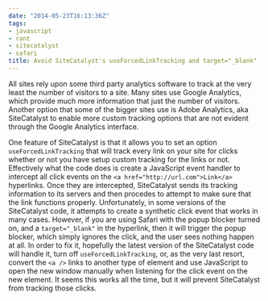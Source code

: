 ```yaml
---
date: "2014-05-23T16:13:36Z"
tags:
- javascript
- rant
- sitecatalyst
- safari
title: Avoid SiteCatalyst's useForcedLinkTracking and target="_blank"
---
```


All sites rely upon some third party analytics software to track at the very least the number of visitors to a site. Many sites use Google Analytics, which provide much more information that just the number of visitors. Another option that some of the bigger sites use is Adobe Analytics, aka SiteCatalyst to enable more custom tracking options that are not evident through the Google Analytics interface.

One feature of SiteCatalyst is that it allows you to set an option `useForcedLinkTracking` that will track every link on your site for clicks whether or not you have setup custom tracking for the links or not. Effectively what the code does is create a JavaScript event handler to intercept all click events on the `<a href="http://url.com">Link</a>` hyperlinks. Once they are intercepted, SiteCatalyst sends its tracking information to its servers and then procedes to attempt to make sure that the link functions properly. Unfortunately, in some versions of the SiteCatalyst code, it attempts to create a synthetic click event that works in many cases. However, if you are using Safari with the popup blocker turned on, and a `target="_blank"` in the hyperlink, then it will trigger the popup blocker, which simply ignores the click, and the user sees nothing happen at all. In order to fix it, hopefully the latest version of the SiteCatalyst code will handle it, turn off `useForcedLinkTracking`, or, as the very last resort, convert the `<a />` links to another type of element and use JavaScript to open the new window manually when listening for the click event on the new element. It seems this works all the time, but it will prevent SiteCatalyst from tracking those clicks.
